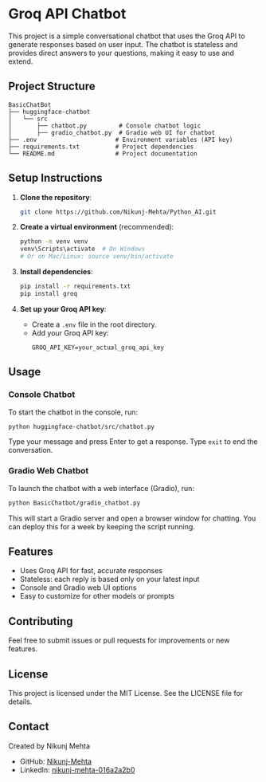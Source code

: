 
# Groq API Chatbot

This project is a simple conversational chatbot that uses the Groq API to generate responses based on user input. The chatbot is stateless and provides direct answers to your questions, making it easy to use and extend.


## Project Structure

```
BasicChatBot
├── huggingface-chatbot
│   └── src
│       ├── chatbot.py         # Console chatbot logic
│       ├── gradio_chatbot.py  # Gradio web UI for chatbot
├── .env                      # Environment variables (API key)
├── requirements.txt          # Project dependencies
└── README.md                 # Project documentation
```

## Setup Instructions

1. **Clone the repository**:
   ```bash
   git clone https://github.com/Nikunj-Mehta/Python_AI.git
   ```

2. **Create a virtual environment** (recommended):
   ```bash
   python -m venv venv
   venv\Scripts\activate  # On Windows
   # Or on Mac/Linux: source venv/bin/activate
   ```

3. **Install dependencies**:
   ```bash
   pip install -r requirements.txt
   pip install groq
   ```

4. **Set up your Groq API key**:
   - Create a `.env` file in the root directory.
   - Add your Groq API key:
     ```
     GROQ_API_KEY=your_actual_groq_api_key
     ```



## Usage

### Console Chatbot
To start the chatbot in the console, run:

```bash
python huggingface-chatbot/src/chatbot.py
```

Type your message and press Enter to get a response. Type `exit` to end the conversation.

### Gradio Web Chatbot
To launch the chatbot with a web interface (Gradio), run:

```bash
python BasicChatbot/gradio_chatbot.py
```

This will start a Gradio server and open a browser window for chatting. You can deploy this for a week by keeping the script running.



## Features

- Uses Groq API for fast, accurate responses
- Stateless: each reply is based only on your latest input
- Console and Gradio web UI options
- Easy to customize for other models or prompts

## Contributing

Feel free to submit issues or pull requests for improvements or new features.



## License

This project is licensed under the MIT License. See the LICENSE file for details.

## Contact

Created by Nikunj Mehta

- GitHub: [Nikunj-Mehta](https://github.com/Nikunj-Mehta)
- LinkedIn: [nikunj-mehta-016a2a2b0](https://www.linkedin.com/in/nikunj-mehta-016a2a2b0/)